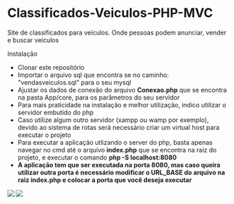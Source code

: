 # Classificados-Veiculos-PHP-MVC
 Site de classificados para veículos. Onde pessoas podem anunciar, vender e buscar veículos

 <p>Instalação</p>

 <ul>
    <li>Clonar este repositório</li>
    <li>Importar o arquivo sql que encontra se no caminho: "vendasveiculos.sql" para o seu mysql</li>
    <li>Ajustar os dados de conexão do arquivo <strong>Conexao.php</strong> que se encontra na pasta App/core, para os parâmetros do seu servidor</li>
    <li>Para mais praticidade na instalação e melhor utilização, indico utilizar o servidor embutido do php</li>
    <li>Caso utilize algum outro servidor (xampp ou wamp por exemplo), devido ao sistema de rotas será necessário criar um virtual host para executar o projeto </li>
    <li>Para executar a aplicação utlizando o server do php, basta apenas navegar no cmd até o arquivo <strong>index.php</strong> que se encontra na raiz do projeto, e executar o comando <strong>php -S localhost:8080</li>
    <li>A aplicação tem que ser executada na porta 8080, mas caso queira utilizar outra porta é necessário modificar o <strong>URL_BASE do arquivo</strong> na raiz <strong>index.php</strong> e colocar a porta que você deseja executar</li>
</ul>

<img src="Resource/imagensWeb/homePage.gif">
<img src="Resource/imagensWeb/dashboard.gif">
